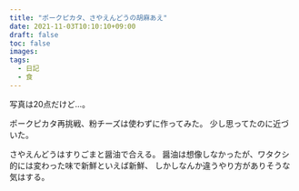 ```yaml
---
title: "ポークピカタ、さやえんどうの胡麻あえ"
date: 2021-11-03T10:10:10+09:00
draft: false
toc: false
images:
tags:
  - 日記
  - 食
---
```


写真は20点だけど…。

ポークピカタ再挑戦、粉チーズは使わずに作ってみた。
少し思ってたのに近づいた。

さやえんどうはすりごまと醤油で合える。
醤油は想像しなかったが、ワタクシ的には変わった味で新鮮といえば新鮮、
しかしなんか違うやり方がありそうな気はする。
